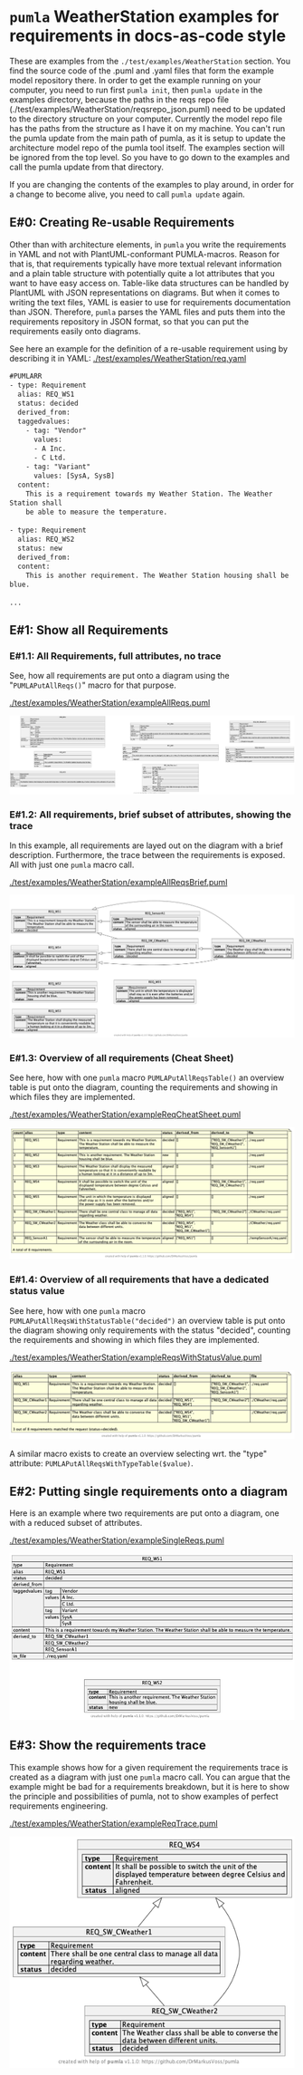 # `pumla` WeatherStation examples for requirements in docs-as-code style
These are examples from the `./test/examples/WeatherStation` section. You find the
source code of the .puml and .yaml files that form the example model repository
there. In order to get the example running on your computer, you need
to run first `pumla init`, then `pumla update` in the examples directory, 
because the paths in the reqs repo file (./test/examples/WeatherStation/reqsrepo_json.puml)
need to be updated to the directory structure on your computer. Currently
the model repo file has the paths from the structure as I have it on my
machine. You can't run the pumla update from the main path of pumla, as
it is setup to update the architecture model repo of the pumla tool itself.
The examples section will be ignored from the top level. So you have to go
down to the examples and call the pumla update from that directory.

If you are changing the contents of the examples to play around, in order for a
change to become alive, you need to call `pumla update` again. 

## E#0: Creating Re-usable Requirements
Other than with architecture elements, in `pumla` you write the requirements in YAML and not
with PlantUML-conformant PUMLA-macros. Reason for that is, that requirements typically have
more textual relevant information and a plain table structure with potentially quite a lot
attributes that you want to have easy access on. Table-like data structures can be handled by PlantUML
with JSON representations on diagrams. But when it comes to writing the text files, YAML is easier
to use for requirements documentation than JSON. Therefore, `pumla` parses the YAML files and
puts them into the requirements repository in JSON format, so that you can put the requirements 
easily onto diagrams.

See here an example for the definition of a re-usable requirement using by describing
it in YAML:
[./test/examples/WeatherStation/req.yaml](test/examples/WeatherStation/req.yaml)

```
#PUMLARR
- type: Requirement
  alias: REQ_WS1
  status: decided
  derived_from:
  taggedvalues:
    - tag: "Vendor"
      values:
      - A Inc.
      - C Ltd.
    - tag: "Variant"
      values: [SysA, SysB]
  content:
    This is a requirement towards my Weather Station. The Weather Station shall
    be able to measure the temperature.

- type: Requirement
  alias: REQ_WS2
  status: new
  derived_from:
  content:
    This is another requirement. The Weather Station housing shall be blue.

...
```


## E#1: Show all Requirements
### E#1.1: All Requirements, full attributes, no trace
See, how all requirements are put onto a diagram using the "`PUMLAPutAllReqs()`" macro for that
purpose.

[./test/examples/WeatherStation/exampleAllReqs.puml](test/examples/WeatherStation/exampleAllReqs.puml)

![](test/examples/WeatherStation/pics/exampleAllReqs.png)

### E#1.2: All requirements, brief subset of attributes, showing the trace
In this example, all requirements are layed out on the diagram with a brief description. Furthermore,
the trace between the requirements is exposed. All with just one `pumla` macro call.

[./test/examples/WeatherStation/exampleAllReqsBrief.puml](test/examples/WeatherStation/exampleAllReqsBrief.puml)

![](test/examples/WeatherStation/pics/exampleAllReqsBrief.png)
### E#1.3: Overview of all requirements (Cheat Sheet)
See here, how with one `pumla` macro `PUMLAPutAllReqsTable()`  an overview table is put onto
the diagram, counting the requirements and showing in which files they are implemented.

[./test/examples/WeatherStation/exampleReqCheatSheet.puml](test/examples/WeatherStation/exampleReqCheatSheet.puml)

![](test/examples/WeatherStation/pics/exampleReqCheatSheet.png)

### E#1.4: Overview of all requirements that have a dedicated status value
See here, how with one `pumla` macro `PUMLAPutAllReqsWithStatusTable("decided")`  an overview table is put onto
the diagram showing only requirements with the status "decided", counting the requirements and showing in which
files they are implemented.

[./test/examples/WeatherStation/exampleReqsWithStatusValue.puml](test/examples/WeatherStation/exampleReqsWithStatusValue.puml)

![](test/examples/WeatherStation/pics/exampleReqsWithStatusValue.png)

A similar macro exists to create an overview selecting wrt. the "type" attribute: `PUMLAPutAllReqsWithTypeTable($value)`.

## E#2: Putting single requirements onto a diagram
Here is an example where two requirements are put onto a diagram, one with a reduced subset of
attributes. 

[./test/examples/WeatherStation/exampleSingleReqs.puml](test/examples/WeatherStation/exampleSingleReqs.puml)

![](test/examples/WeatherStation/pics/exampleSingleReqs.png)

## E#3: Show the requirements trace 
This example shows how for a given requirement the requirements trace is created as a diagram with just one
`pumla` macro call. You can
argue that the example might be bad for a requirements breakdown, but it is here to show the principle
and possibilities of pumla, not to show examples of perfect requirements engineering.

[./test/examples/WeatherStation/exampleReqTrace.puml](test/examples/WeatherStation/exampleReqTrace.puml)

![](test/examples/WeatherStation/pics/exampleReqTrace.png)